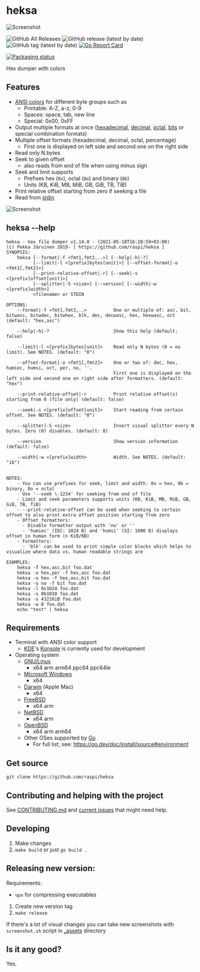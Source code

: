 # heksa

![Screenshot](https://github.com/raspi/heksa/blob/master/_assets/screenshot.png)

![GitHub All Releases](https://img.shields.io/github/downloads/raspi/heksa/total?style=for-the-badge)
![GitHub release (latest by date)](https://img.shields.io/github/v/release/raspi/heksa?style=for-the-badge)
![GitHub tag (latest by date)](https://img.shields.io/github/v/tag/raspi/heksa?style=for-the-badge)
[![Go Report Card](https://goreportcard.com/badge/github.com/raspi/heksa)](https://goreportcard.com/report/github.com/raspi/heksa)

[![Packaging status](https://repology.org/badge/vertical-allrepos/heksa.svg)](https://repology.org/project/heksa/versions)

Hex dumper with colors

## Features

* [ANSI colors](https://en.wikipedia.org/wiki/ANSI_escape_code#Colors) for different byte groups such as 
  * Printable: A-Z, a-z, 0-9
  * Spaces: space, tab, new line
  * Special: 0x00, 0xFF
* Output multiple formats at once ([hexadecimal](https://en.wikipedia.org/wiki/Hexadecimal), [decimal](https://en.wikipedia.org/wiki/Decimal), [octal](https://en.wikipedia.org/wiki/Octal), [bits](https://en.wikipedia.org/wiki/Binary_number) or special combination formats)
* Multiple offset formats (hexadecimal, decimal, octal, percentage)
  * First one is displayed on left side and second one on the right side
* Read only N bytes
* Seek to given offset
  * also reads from end of file when using minus sign
* Seek and limit supports 
  * Prefixes hex (`0x`), octal (`0o`) and binary (`0b`)
  * Units (KB, KiB, MB, MiB, GB, GiB, TB, TiB)
* Print relative offset starting from zero if seeking a file
* Read from [stdin](https://en.wikipedia.org/wiki/Standard_streams#Standard_input_(stdin))

![Screenshot](https://github.com/raspi/heksa/blob/master/_assets/screenshot2.png)

## heksa --help

```
heksa - hex file dumper v1.14.0 - (2021-05-18T16:20:59+03:00)
(c) Pekka Järvinen 2019- [ https://github.com/raspi/heksa ]
SYNOPSIS:
    heksa [--format|-f <fmt1,fmt2,..>] [--help|-h|-?]
          [--limit|-l <[prefix]bytes[unit]>] [--offset-format|-o <fmt1[,fmt2]>]
          [--print-relative-offset|-r] [--seek|-s <[prefix]offset[unit]>]
          [--splitter|-S <size>] [--version] [--width|-w <[prefix]width>]
          <filename> or STDIN

OPTIONS:
    --format|-f <fmt1,fmt2,..>          One or multiple of: asc, bit, bitwasc, bitwdec, bitwhex, blk, dec, decwasc, hex, hexwasc, oct (default: "hex,asc")

    --help|-h|-?                        Show this help (default: false)

    --limit|-l <[prefix]bytes[unit]>    Read only N bytes (0 = no limit). See NOTES. (default: "0")

    --offset-format|-o <fmt1[,fmt2]>    One or two of: dec, hex, humiec, humsi, oct, per, no, ''.
                                        First one is displayed on the left side and second one on right side after formatters. (default: "hex")

    --print-relative-offset|-r          Print relative offset(s) starting from 0 (file only) (default: false)

    --seek|-s <[prefix]offset[unit]>    Start reading from certain offset. See NOTES. (default: "0")

    --splitter|-S <size>                Insert visual splitter every N bytes. Zero (0) disables. (default: 8)

    --version                           Show version information (default: false)

    --width|-w <[prefix]width>          Width. See NOTES. (default: "16")


NOTES:
    - You can use prefixes for seek, limit and width. 0x = hex, 0b = binary, 0o = octal
    - Use '--seek \-1234' for seeking from end of file
    - Limit and seek parameters supports units (KB, KiB, MB, MiB, GB, GiB, TB, TiB)
    - --print-relative-offset can be used when seeking to certain offset to also print extra offset position starting from zero
    - Offset formatters:
      - Disable formatter output with 'no' or ''
      - 'humiec' (IEC: 1024 B) and 'humsi' (SI: 1000 B) displays offset in human form (n KiB/KB)
    - Formatters:
      - 'blk' can be used to print simple color blocks which helps to visualize where data vs. human readable strings are

EXAMPLES:
    heksa -f hex,asc,bit foo.dat
    heksa -o hex,per -f hex,asc foo.dat
    heksa -o hex -f hex,asc,bit foo.dat
    heksa -o no -f bit foo.dat
    heksa -l 0x1024 foo.dat
    heksa -s 0b1010 foo.dat
    heksa -s 4321KiB foo.dat
    heksa -w 8 foo.dat
    echo "test" | heksa
```

## Requirements

* Terminal with ANSI color support
  * [KDE](https://kde.org/)'s [Konsole](https://konsole.kde.org/) is currently used for development
* Operating system
  * [GNU/Linux](https://www.gnu.org/distros/distros.html)
    * x64 arm arm64 ppc64 ppc64le
  * [Microsoft Windows](https://www.microsoft.com/en-us/windows)
    * x64
  * [Darwin](https://www.apple.com/macos/) (Apple Mac)
    * x64
  * [FreeBSD](https://www.freebsd.org/)
    * x64 arm
  * [NetBSD](https://www.netbsd.org/)
    * x64 arm
  * [OpenBSD](https://www.openbsd.org/)
    * x64 arm arm64
  * Other OSes supported by [Go](https://golang.org)
    * For full list, see: https://go.dev/doc/install/source#environment

## Get source

    git clone https://github.com/raspi/heksa

## Contributing and helping with the project

See [CONTRIBUTING.md](CONTRIBUTING.md) and [current issues](https://github.com/raspi/heksa/issues) that might need help.

## Developing

1. Make changes
1. `make build` or just `go build .`

## Releasing new version:

Requirements:

* `upx` for compressing executables

1. Create new version tag
1. `make release`

If there's a lot of visual changes you can take new screenshots with `screenshot.sh` script in [_assets](_assets) directory

## Is it any good?

Yes.

